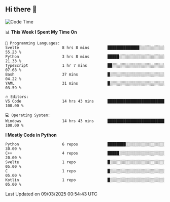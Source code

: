 ## Hi there 👋

<!--START_SECTION:waka-->
![Code Time](http://img.shields.io/badge/Code%20Time-64%20hrs%2048%20mins-blue)

📊 **This Week I Spent My Time On** 

```text
💬 Programming Languages: 
Svelte                   8 hrs 8 mins        ██████████████░░░░░░░░░░░   55.23 % 
Python                   3 hrs 8 mins        █████░░░░░░░░░░░░░░░░░░░░   21.33 % 
TypeScript               1 hr 7 mins         ██░░░░░░░░░░░░░░░░░░░░░░░   07.68 % 
Bash                     37 mins             █░░░░░░░░░░░░░░░░░░░░░░░░   04.22 % 
YAML                     31 mins             █░░░░░░░░░░░░░░░░░░░░░░░░   03.59 % 

🔥 Editors: 
VS Code                  14 hrs 43 mins      █████████████████████████   100.00 % 

💻 Operating System: 
Windows                  14 hrs 43 mins      █████████████████████████   100.00 % 
```

**I Mostly Code in Python** 

```text
Python                   6 repos             ████████░░░░░░░░░░░░░░░░░   30.00 % 
C++                      4 repos             █████░░░░░░░░░░░░░░░░░░░░   20.00 % 
Svelte                   1 repo              █░░░░░░░░░░░░░░░░░░░░░░░░   05.00 % 
C                        1 repo              █░░░░░░░░░░░░░░░░░░░░░░░░   05.00 % 
Kotlin                   1 repo              █░░░░░░░░░░░░░░░░░░░░░░░░   05.00 % 
```




 Last Updated on 09/03/2025 00:54:43 UTC
<!--END_SECTION:waka-->
